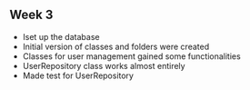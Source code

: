 ## Week 3
- Iset up the database
- Initial version of classes and folders were created
- Classes for user management gained some functionalities
- UserRepository class works almost entirely
- Made test for UserRepository
